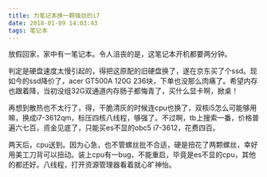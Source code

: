 ```yaml
---
title: 为笔记本换一颗强劲的i7
date: 2018-01-09 14:03:43
tags: 笔记本
---
```


放假回家，家中有一笔记本。令人沮丧的是，这笔记本开机都要两分钟。

判定是硬盘速度太慢引起的，得把这原配的旧硬盘换了，遂在京东买了个ssd。现如今的ssd降价了，acer GT500A 120G 236块，下单也没那么肉痛了。希望内存也跟着降，当初没组32G双通道内存肠子都悔青了，买什么显卡啊，掀桌！

再想到散热也不太行了，得，干脆清灰的时候连cpu也换了，双核i5怎么可能够用嘛，换成i7-3612qm，标压四核八线程，够强了。不过啊，tb上搜索一番，价格普遍六七百，资金见底了，只能买es不显的obc5 i7-3612，花费四百。

两天后，cpu送到。因为心急，也不管螺丝批不合适，硬是扭花了两颗螺丝，幸好用美工刀背可以扭动。装上cpu有一bug，不能重启，毕竟是es不显的cpu，其他的都还好。八线程，打开资源管理器看着就心旷神怡。
